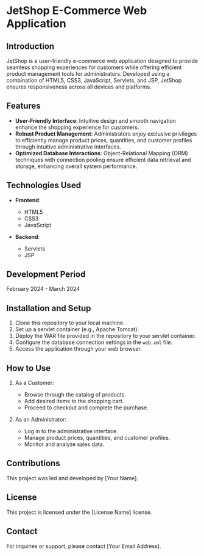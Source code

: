 # JetShop E-Commerce Web Application

## Introduction
JetShop is a user-friendly e-commerce web application designed to provide seamless shopping experiences for customers while offering efficient product management tools for administrators. Developed using a combination of HTML5, CSS3, JavaScript, Servlets, and JSP, JetShop ensures responsiveness across all devices and platforms.

## Features
- **User-Friendly Interface**: Intuitive design and smooth navigation enhance the shopping experience for customers.
- **Robust Product Management**: Administrators enjoy exclusive privileges to efficiently manage product prices, quantities, and customer profiles through intuitive administrative interfaces.
- **Optimized Database Interactions**: Object-Relational Mapping (ORM) techniques with connection pooling ensure efficient data retrieval and storage, enhancing overall system performance.

## Technologies Used
- **Frontend**:
  - HTML5
  - CSS3
  - JavaScript

- **Backend**:
  - Servlets
  - JSP

## Development Period
February 2024 - March 2024

## Installation and Setup
1. Clone this repository to your local machine.
2. Set up a servlet container (e.g., Apache Tomcat).
3. Deploy the WAR file provided in the repository to your servlet container.
4. Configure the database connection settings in the `web.xml` file.
5. Access the application through your web browser.

## How to Use
1. As a Customer:
   - Browse through the catalog of products.
   - Add desired items to the shopping cart.
   - Proceed to checkout and complete the purchase.

2. As an Administrator:
   - Log in to the administrative interface.
   - Manage product prices, quantities, and customer profiles.
   - Monitor and analyze sales data.

## Contributions
This project was led and developed by [Your Name].

## License
This project is licensed under the [License Name] license.

## Contact
For inquiries or support, please contact [Your Email Address].
